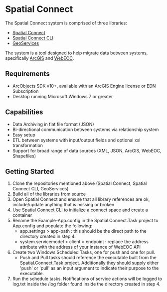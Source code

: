 # Spatial Connect
The Spatial Connect system is comprised of three libraries:
* <a href="https://www.github.com/juwilliams/spatial-connect">Spatial Connect</a>
* <a href="https://www.github.com/juwilliams/spatial-connect-cli">Spatial Connect CLI</a>
* <a href="https://www.github.com/juwilliams/geoservices">GeoServices</a>

The system is a tool designed to help migrate data between systems, specifically <a href="">ArcGIS</a> and <a href="">WebEOC</a>.


## Requirements
* ArcObjects SDK v10+, available with an ArcGIS Engine license or EDN Subscription
* Desktop running Microsoft Windows 7 or greater


## Capabilities
* Data Archiving in flat file format (JSON)
* Bi-directional communication between systems via relationship system
* Easy setup
* ETL between systems with input/output fields and optional xsl transformation
* Support for broad range of data sources (XML, JSON, ArcGIS, WebEOC, Shapefiles)


## Getting Started
1. Clone the repositories mentioned above (Spatial Connect, Spatial Connect CLI, GeoServices)
2. Build all of the libraries from source
3. Open Spatial Connect and ensure that all library references are ok, include/update anything that is missing or broken 
4. Use <a href="https://www.github.com/spatial-connect-cli">Spatial Connect CLI</a> to initialize a connect space and create a container
5. Rename the Example-App.config in the Spatial.Connect.Task project to App.config and populate the following:
	* app.settings > app-path : this should be the direct path to the directory created in step 4.
	* system.servicemodel > client > endpoint : replace the address attribute with the address of your instance of WebEOC API
6. Create two Windows Scheduled Tasks, one for push and one for pull.
	* Push and Pull tasks should reference the executable built from the Spatial.Connect.Task project. Additionally they should supply either 'push' or 'pull' as an input argument to indicate their purpose to the executable.
7. Run the schedule tasks. Notifications of service actions will be logged to log.txt inside the /log folder found inside the directory created in step 4.




